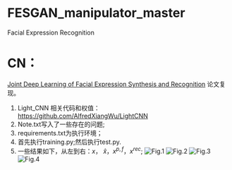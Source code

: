 # FESGAN_manipulator_master
Facial Expression Recognition
# CN：
[Joint Deep Learning of Facial Expression Synthesis and Recognition](https://ieeexplore.ieee.org/document/8943107) 论文复现。
1. Light_CNN 相关代码和权值：https://github.com/AlfredXiangWu/LightCNN
2. Note.txt写入了一些存在的问题;
3. requirements.txt为执行环境；
4. 首先执行training.py;然后执行test.py.
5. 一些结果如下，从左到右：$`x`$， $`\widehat{x}`$，$`x^{p,f}`$，$`x^{rec}`$; 
![Fig.1](https://github.com/1056891520/FESGAN_manipulator_master/assets/71159747/533ce43c-c2e0-4e58-9078-9fef17ce5924)
![Fig.2](https://github.com/1056891520/FESGAN_manipulator_master/assets/71159747/2e151eee-f36b-4a1b-8702-a4d803967ae3)
![Fig.3](https://github.com/1056891520/FESGAN_manipulator_master/assets/71159747/61ef7f79-67f1-41dc-9e47-1c1d98811d2c)
![Fig.4](https://github.com/1056891520/FESGAN_manipulator_master/assets/71159747/5b72ff84-2e65-453c-9bf1-c14ef646bd98)
